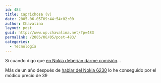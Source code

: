 ```yaml
---
id: 483
title: Caprichosa (v)
date: 2005-06-05T09:44:54+02:00
author: Chavalina
layout: post
guid: http://www.wp.chavalina.net/?p=483
permalink: /2005/06/05/post-483/
categories:
  - Tecnología
---
```

Si cuando digo que <a href="comentar.php?idpost=469&#038;q=nokia" target="_blank">en Nokia deberían darme comisión</a>… 

Más de un año después de <a href="http://www.chavalina.net/comentar.php?idpost=48&#038;q=6230" target="_blank">hablar del Nokia 6230</a> lo he conseguido por el módico precio de 39